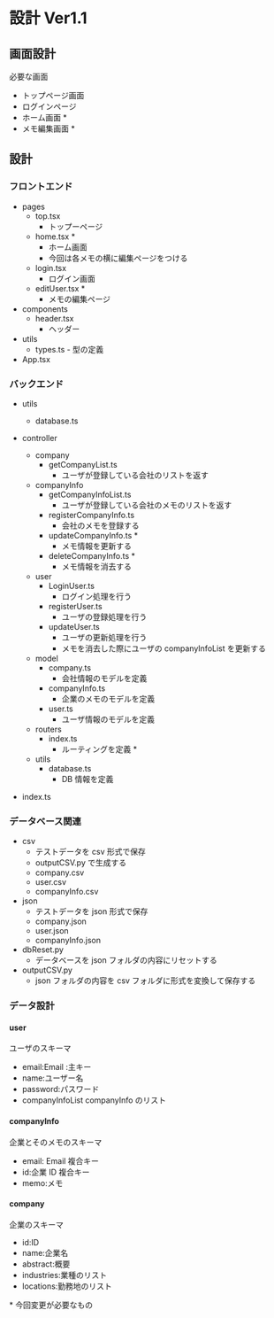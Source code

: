 # 設計 Ver1.1

## 画面設計

必要な画面

- トップページ画面
- ログインページ
- ホーム画面 \*
- メモ編集画面 \*

## 設計

### フロントエンド

- pages
  - top.tsx
    - トップーページ
  - home.tsx \*
    - ホーム画面
    - 今回は各メモの横に編集ページをつける
  - login.tsx
    - ログイン画面
  - editUser.tsx \*
    - メモの編集ページ
- components
  - header.tsx
    - ヘッダー
- utils
  - types.ts - 型の定義
- App.tsx

### バックエンド

- utils
  - database.ts
- controller

  - company
    - getCompanyList.ts
      - ユーザが登録している会社のリストを返す
  - companyInfo
    - getCompanyInfoList.ts
      - ユーザが登録している会社のメモのリストを返す
    - registerCompanyInfo.ts
      - 会社のメモを登録する
    - updateCompanyInfo.ts \*
      - メモ情報を更新する
    - deleteCompanyInfo.ts \*
      - メモ情報を消去する
  - user
    - LoginUser.ts
      - ログイン処理を行う
    - registerUser.ts
      - ユーザの登録処理を行う
    - updateUser.ts
      - ユーザの更新処理を行う
      - メモを消去した際にユーザの companyInfoList を更新する
  - model
    - company.ts
      - 会社情報のモデルを定義
    - companyInfo.ts
      - 企業のメモのモデルを定義
    - user.ts
      - ユーザ情報のモデルを定義
  - routers
    - index.ts
      - ルーティングを定義 \*
  - utils
    - database.ts
      - DB 情報を定義

- index.ts

### データベース関連

- csv
  - テストデータを csv 形式で保存
  - outputCSV.py で生成する
  - company.csv
  - user.csv
  - companyInfo.csv
- json
  - テストデータを json 形式で保存
  - company.json
  - user.json
  - companyInfo.json
- dbReset.py
  - データベースを json フォルダの内容にリセットする
- outputCSV.py
  - json フォルダの内容を csv フォルダに形式を変換して保存する

### データ設計

#### user

ユーザのスキーマ

- email:Email :主キー
- name:ユーザー名
- password:パスワード
- companyInfoList companyInfo のリスト

#### companyInfo

企業とそのメモのスキーマ

- email: Email 複合キー
- id:企業 ID 複合キー
- memo:メモ

#### company

企業のスキーマ

- id:ID
- name:企業名
- abstract:概要
- industries:業種のリスト
- locations:勤務地のリスト

\* 今回変更が必要なもの
